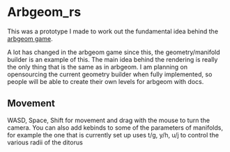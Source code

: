 # Arbgeom_rs
This was a prototype I made to work out the fundamental idea behind the [arbgeom game](https://tomwol.itch.io/arbgeom).

A lot has changed in the arbgeom game since this, the geometry/manifold builder is an example of this.  The main idea behind the rendering is really the only thing that is the same as in arbgeom.  I am planning on opensourcing the current geometry builder when fully implemented, so people will be able to create their own levels for arbgeom with docs.

## Movement
WASD, Space, Shift for movement and drag with the mouse to turn the camera.
You can also add kebinds to some of the parameters of manifolds, for example the one that is currently set up uses t/g, y/h, u/j to control the various radii of the ditorus
